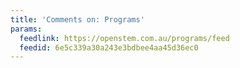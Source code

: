 ```yaml
---
title: 'Comments on: Programs'
params:
  feedlink: https://openstem.com.au/programs/feed
  feedid: 6e5c339a30a243e3bdbee4aa45d36ec0
---
```

